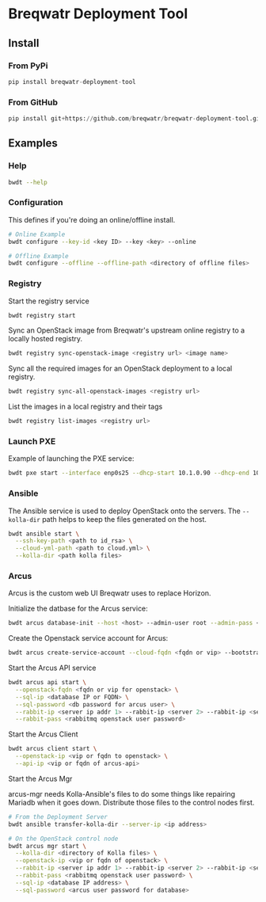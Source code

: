 # Breqwatr Deployment Tool


## Install

### From PyPi

```python
pip install breqwatr-deployment-tool
```

### From GitHub

```python
pip install git+https://github.com/breqwatr/breqwatr-deployment-tool.git
```


## Examples

### Help

```bash
bwdt --help
```

### Configuration

This defines if you're doing an online/offline install.

```bash
# Online Example
bwdt configure --key-id <key ID> --key <key> --online

# Offline Example
bwdt configure --offline --offline-path <directory of offline files>
```

### Registry

Start the registry service

```bash
bwdt registry start
```

Sync an OpenStack image from Breqwatr's upstream online registry to a  locally
hosted registry.

```bash
bwdt registry sync-openstack-image <registry url> <image name>
```

Sync all the required images for an OpenStack deployment to a local registry.

```bash
bwdt registry sync-all-openstack-images <registry url>
```

List the images in a local registry and their tags

```bash
bwdt registry list-images <registry url>
```

### Launch PXE

Example of launching the PXE service:

```bash
bwdt pxe start --interface enp0s25 --dhcp-start 10.1.0.90 --dhcp-end 10.1.0.99
```

### Ansible

The Ansible service is used to deploy OpenStack onto the servers.
The `--kolla-dir` path helps to keep the files generated on the host.

```bash
bwdt ansible start \
  --ssh-key-path <path to id_rsa> \
  --cloud-yml-path <path to cloud.yml> \
  --kolla-dir <path kolla files>
```



### Arcus

Arcus is the custom web UI Breqwatr uses to replace Horizon.

Initialize the datbase for the Arcus service:

```bash
bwdt arcus database-init --host <host> --admin-user root --admin-pass <password> --arcus-pass <password>
```

Create the Openstack service account for Arcus:

```bash
bwdt arcus create-service-account --cloud-fqdn <fqdn or vip> --bootstrap-password <password of bootstrap user> --sa-password <password for arcus SA>
```

Start the Arcus API service

```bash
bwdt arcus api start \
  --openstack-fqdn <fqdn or vip for openstack> \
  --sql-ip <database IP or FQDN> \
  --sql-password <db password for arcus user> \
  --rabbit-ip <server ip addr 1> --rabbit-ip <server 2> --rabbit-ip <server 3> \
  --rabbit-pass <rabbitmq openstack user password>
```

Start the Arcus Client

```bash
bwdt arcus client start \
  --openstack-ip <vip or fqdn to openstack> \
  --api-ip <vip or fqdn of arcus-api>
```

Start the Arcus Mgr

arcus-mgr needs Kolla-Ansible's files to do some things like repairing Mariadb
when it goes down. Distribute those files to the control nodes first.

```bash
# From the Deployment Server
bwdt ansible transfer-kolla-dir --server-ip <ip address>

# On the OpenStack control node
bwdt arcus mgr start \
  --kolla-dir <directory of Kolla files> \
  --openstack-ip <vip or fqdn of openstack> \
  --rabbit-ip <server ip addr 1> --rabbit-ip <server 2> --rabbit-ip <server 3> \
  --rabbit-pass <rabbitmq openstack user password> \
  --sql-ip <database IP address> \
  --sql-password <arcus user password for database>
```
